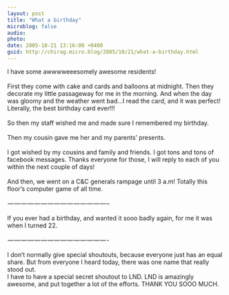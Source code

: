 ```yaml
---
layout: post
title: "What a birthday"
microblog: false
audio: 
photo: 
date: 2005-10-21 13:16:00 +0400
guid: http://chirag.micro.blog/2005/10/21/what-a-birthday.html
---
```

<p>I have some awwwweeesomely awesome residents!<br><br>First they come with cake and cards and balloons at midnight. Then they decorate my little passageway for me in the morning. And when the day was gloomy and the weather went bad…I read the card, and it was perfect! Literally, the best birthday card ever!!!<br><br>So then my staff wished me and made sure I remembered my birthday. <br><br>Then my cousin gave me her and my parents’ presents.<br><br>I got wished by my cousins and family and friends. I got tons and tons of facebook messages. Thanks everyone for those, I will reply to each of you within the next couple of days!<br><br>And then, we went on a C&amp;C generals rampage until 3 a.m! Totally this floor’s computer game of all time.<br><br> — — — — — — — — — — — — — — — –<br><br>If you ever had a birthday, and wanted it sooo badly again, for me it was when I turned 22.<br><br> — — — — — — — — — — — — — — — -<br><br>I don’t normally give special shoutouts, because everyone just has an equal share. But from everyone I heard today, there was one name that really stood out.<br>I have to have a special secret shoutout to LND. LND is amazingly awesome, and put together a lot of the efforts. THANK YOU SOOO MUCH.</p>
